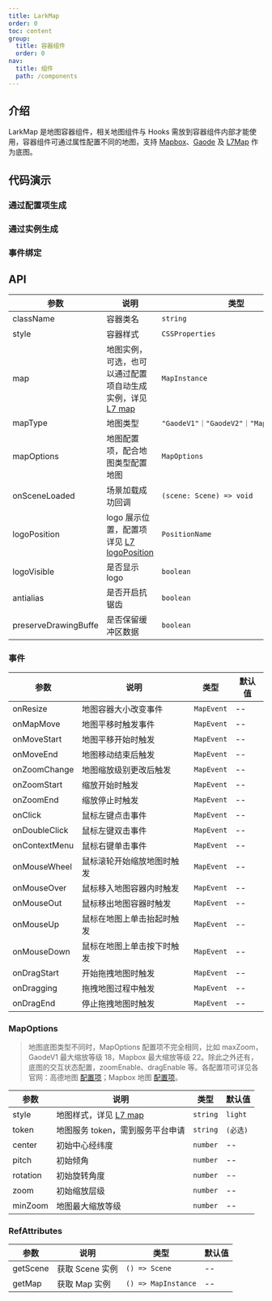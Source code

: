 ```yaml
---
title: LarkMap
order: 0
toc: content
group:
  title: 容器组件
  order: 0
nav:
  title: 组件
  path: /components
---
```


## 介绍

LarkMap 是地图容器组件，相关地图组件与 Hooks 需放到容器组件内部才能使用，容器组件可通过属性配置不同的地图，支持 [Mapbox](https://docs.mapbox.com/mapbox-gl-js/api/map/)、[Gaode](https://lbs.amap.com/api/javascript-api/reference/map) 及 [L7Map](https://l7.antv.vision/zh/docs/api/map/map) 作为底图。

## 代码演示

### 通过配置项生成

<code src="./demos/default.tsx"></code>

### 通过实例生成

<code src="./demos/mapbox-instance.tsx"></code>

### 事件绑定

<code src="./demos/event.tsx"></code>

## API

| 参数 | 说明 | 类型 | 默认值 |
| --- | --- | --- | --- |
| className | 容器类名 | `string` | -- |
| style | 容器样式 | `CSSProperties` | -- |
| map | 地图实例，可选，也可以通过配置项自动生成实例，详见 [L7 map](https://l7.antv.vision/zh/docs/api/map/map) | `MapInstance` | -- |
| mapType | 地图类型 | `"GaodeV1"｜"GaodeV2"｜"Mapbox"｜"Map"` | `'Mapbox'` |
| mapOptions | 地图配置项，配合地图类型配置地图 | `MapOptions` | -- |
| onSceneLoaded | 场景加载成功回调 | `(scene: Scene) => void` | -- |
| logoPosition | logo 展示位置，配置项详见 [L7 logoPosition](https://l7.antv.vision/zh/docs/api/scene#logoposition) | `PositionName` | `'bottomleft'` |
| logoVisible | 是否显示 logo | `boolean` | `false` |
| antialias | 是否开启抗锯齿 | `boolean` | `true` |
| preserveDrawingBuffe | 是否保留缓冲区数据 | `boolean` | `false` |


### 事件

| 参数 | 说明 | 类型 | 默认值 |
| --- | --- | --- | --- |
| onResize | 地图容器大小改变事件 | `MapEvent` | -- |
| onMapMove | 地图平移时触发事件 | `MapEvent` | -- |
| onMoveStart | 地图平移开始时触发 | `MapEvent` | -- |
| onMoveEnd | 地图移动结束后触发 | `MapEvent` | -- |
| onZoomChange | 地图缩放级别更改后触发 | `MapEvent` | -- |
| onZoomStart | 缩放开始时触发 | `MapEvent` | -- |
| onZoomEnd | 缩放停止时触发 | `MapEvent` | -- |
| onClick | 鼠标左键点击事件 | `MapEvent` | -- |
| onDoubleClick | 鼠标左键双击事件 | `MapEvent` | -- |
| onContextMenu | 鼠标右键单击事件 | `MapEvent` | -- |
| onMouseWheel |  鼠标滚轮开始缩放地图时触发 | `MapEvent` | -- |
| onMouseOver | 鼠标移入地图容器内时触发 | `MapEvent` | -- |
| onMouseOut | 鼠标移出地图容器时触发 | `MapEvent` | -- |
| onMouseUp | 鼠标在地图上单击抬起时触发 | `MapEvent` | -- |
| onMouseDown | 鼠标在地图上单击按下时触发 | `MapEvent` | -- |
| onDragStart | 开始拖拽地图时触发 | `MapEvent` | -- |
| onDragging | 拖拽地图过程中触发 | `MapEvent` | -- |
| onDragEnd | 停止拖拽地图时触发 | `MapEvent` | -- |

### MapOptions

> 地图底图类型不同时，MapOptions 配置项不完全相同，比如 maxZoom，GaodeV1 最大缩放等级 18，Mapbox 最大缩放等级 22。除此之外还有，底图的交互状态配置，zoomEnable、dragEnable 等。各配置项可详见各官网：高德地图 [配置项](https://lbs.amap.com/api/javascript-api/reference/map)；Mapbox 地图 [配置项](https://docs.mapbox.com/mapbox-gl-js/api/map/#map-parameters)。

| 参数     | 说明                                                                               | 类型     | 默认值   |
| -------- | ---------------------------------------------------------------------------------- | -------- | -------- |
| style    | 地图样式，详见 [L7 map](https://l7.antv.vision/zh/docs/api/scene#style-地图图样式) | `string` | `light`  |
| token    | 地图服务 token，需到服务平台申请                                                   | `string` | `(必选)` |
| center   | 初始中心经纬度                                                                     | `number` | --       |
| pitch    | 初始倾角                                                                           | `number` | --       |
| rotation | 初始旋转角度                                                                       | `number` | --       |
| zoom     | 初始缩放层级                                                                       | `number` | --       |
| minZoom  | 地图最大缩放等级                                                                   | `number` | --       |

### RefAttributes

| 参数     | 说明            | 类型                | 默认值 |
| -------- | --------------- | ------------------- | ------ |
| getScene | 获取 Scene 实例 | `() => Scene`       | --     |
| getMap   | 获取 Map 实例   | `() => MapInstance` | --     |
